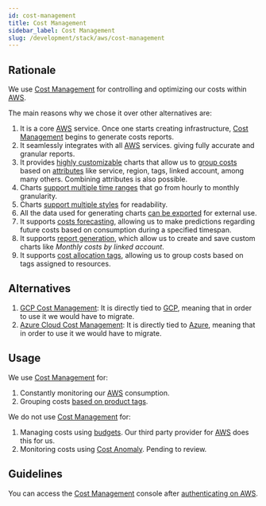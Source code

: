 ```yaml
---
id: cost-management
title: Cost Management
sidebar_label: Cost Management
slug: /development/stack/aws/cost-management
---
```


## Rationale

We use [Cost Management][COST-MANAGEMENT]
for controlling and optimizing our
costs within [AWS][AWS].

The main reasons why we chose it
over other alternatives are:

1. It is a core [AWS][AWS] service.
    Once one starts creating infrastructure,
    [Cost Management][COST-MANAGEMENT]
    begins to generate costs
    reports.
1. It seamlessly integrates with
    all [AWS][AWS] services.
    giving fully accurate and granular reports.
1. It provides
    [highly customizable](https://docs.aws.amazon.com/awsaccountbilling/latest/aboutv2/ce-chart.html)
    charts that allow us to
    [group costs](https://docs.aws.amazon.com/awsaccountbilling/latest/aboutv2/ce-table.html)
    based on
    [attributes](https://docs.aws.amazon.com/awsaccountbilling/latest/aboutv2/ce-filtering.html)
    like service, region, tags, linked account, among many others.
    Combining attributes is also possible.
1. Charts
    [support multiple time ranges](https://docs.aws.amazon.com/awsaccountbilling/latest/aboutv2/ce-modify.html#ce-timerange)
    that go from hourly to monthly granularity.
1. Charts
    [support multiple styles](https://docs.aws.amazon.com/awsaccountbilling/latest/aboutv2/ce-modify.html#ce-style)
    for readability.
1. All the data used for generating charts
    [can be exported](https://docs.aws.amazon.com/awsaccountbilling/latest/aboutv2/ce-table.html)
    for external use.
1. It supports
    [costs forecasting](https://docs.aws.amazon.com/awsaccountbilling/latest/aboutv2/ce-forecast.html),
    allowing us to make predictions
    regarding future costs
    based on consumption
    during a specified timespan.
1. It supports
    [report generation](https://docs.aws.amazon.com/awsaccountbilling/latest/aboutv2/ce-default-reports.html#ce-cost-usage-reports),
    which allow us to
    create and save custom charts like
    *Monthly costs by linked account*.
1. It supports
    [cost allocation tags](https://docs.aws.amazon.com/awsaccountbilling/latest/aboutv2/cost-alloc-tags.html),
    allowing us to group costs based on
    tags assigned to resources.

## Alternatives

1. [GCP Cost Management](https://cloud.google.com/cost-management):
    It is directly tied to [GCP](https://cloud.google.com/gcp),
    meaning that in order to use it we would have to migrate.
1. [Azure Cloud Cost Management](https://azure.microsoft.com/en-us/services/cost-management/):
    It is directly tied to [Azure](https://azure.microsoft.com/en-us/),
    meaning that in order to use it we would have to migrate.

## Usage

We use [Cost Management][COST-MANAGEMENT] for:

1. Constantly monitoring our [AWS][AWS] consumption.
1. Grouping costs
    [based on product tags](https://gitlab.com/fluidattacks/product/-/blob/fca78e4277e2cb9f71a5e8de45f67219c64ccf63/.tflint.hcl#L6).

We do not use [Cost Management][COST-MANAGEMENT] for:

1. Managing costs using
    [budgets](https://docs.aws.amazon.com/awsaccountbilling/latest/aboutv2/budgets-managing-costs.html).
    Our third party provider for [AWS][AWS]
    does this for us.
1. Monitoring costs using [Cost Anomaly](https://docs.aws.amazon.com/awsaccountbilling/latest/aboutv2/manage-ad.html).
    Pending to review.

## Guidelines

You can access the
[Cost Management][COST-MANAGEMENT] console
after [authenticating on AWS](/development/stack/aws#guidelines).

[AWS]: /development/stack/aws/
[COST-MANAGEMENT]: https://aws.amazon.com/aws-cost-management/
